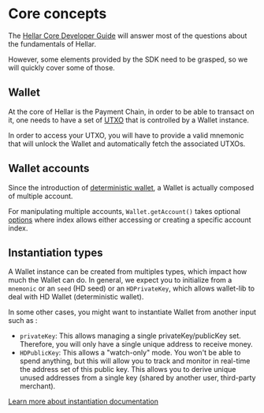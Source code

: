 # Core concepts

The [Hellar Core Developer Guide](https://hellarcore.readme.io/docs/core-guide-introduction) will answer most of the questions about the fundamentals of Hellar.   

However, some elements provided by the SDK need to be grasped, so we will quickly cover some of those.

## Wallet

At the core of Hellar is the Payment Chain, in order to be able to transact on it, one needs to have a set of [UTXO](https://hellarcore.readme.io/docs/core-guide-block-chain-transaction-data) that is controlled by a Wallet instance.  

In order to access your UTXO, you will have to provide a valid mnemonic that will unlock the Wallet and automatically fetch the associated UTXOs.

## Wallet accounts

Since the introduction of [deterministic wallet](https://github.com/bitcoin/bips/blob/master/bip-0044.mediawiki), a Wallet is actually composed of multiple account. 

For manipulating multiple accounts, `Wallet.getAccount()` takes optional [options](../wallet/getAccount.md) where index allows either accessing or creating a specific account index. 

## Instantiation types

A Wallet instance can be created from multiples types, which impact how much the Wallet can do. 
In general, we expect you to initialize from a `mnemonic` or an `seed` (HD seed) or an `HDPrivateKey`, which allows wallet-lib to deal with HD Wallet (deterministic wallet).  

In some other cases, you might want to instantiate Wallet from another input such as : 
- `privateKey`: This allows managing a single privateKey/publicKey set. Therefore, you will only have a single unique address to receive money. 
- `HDPublicKey`: This allows a "watch-only" mode. You won't be able to spend anything, but this will allow you to track and monitor in real-time the address set of this public key. This allows you to derive unique unused addresses from a single key (shared by another user, third-party merchant).

[Learn more about instantiation documentation](../wallet/Wallet.md)
